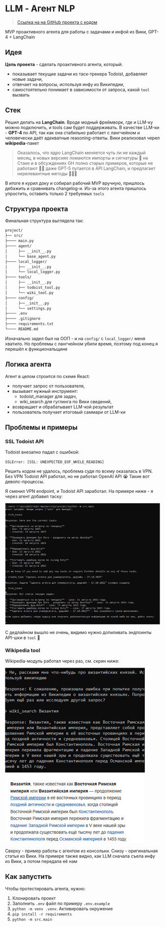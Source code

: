 # LLM - Агент NLP

> [Ссылка на на GitHub проекта с кодом]()

MVP проактивного агента для работы с задачами и инфой из Вики, GPT-4 + LangChain

## Идея

**Цель проекта** - сделать проактивного агента, который:

- показывает текущие задачи из таск-трекера Todoist, добавляет новые задачи,
- отвечает на вопросы, используя инфу из Википедии,
- самостоятельно понимает в зависимости от запроса, какой `tool` вызвать

## Стек

Решил делать на **LangChain**. Вроде модный фреймворк, где и LLM-ку можно подключить, и tools сам будет поддерживать. В качестве LLM-ки - **GPT-4** по API, так как она стабильно работает с лангчейном и человечески даёт адекватные reasoning-ответы. Вики реализовал черел **wikipedia**-пакет

> Оказалось, что ядро LangChain меняется чуть ли не каждый месяц, в новых версиях ломаются импорты и сигнатуры 🙁 на Стаке и в обсуждениях GH полно старых примеров, которые не работают 🙁🙁 даже GPT-5 путается в API LangChain, и предлагает нерелевантные методы 🙁🙁🙁

В итоге я курил доку и собирал рабочий MVP вручную, пришлось дебажить и сравнивать changelog-и. Из-за этого агента пришлось упростить, оставить только 2 требуемых `tools`

## Структура проекта

Финальная структура выглядела так:

```markdown
project/
├── src/
├──── main.py
├──── agent/
│     ├── __init__.py
│     └── base_agent.py
├──── local_logger/
│     ├── __init__.py
│     └── local_logger.py
├──── tools/
│     ├── __init__.py
│     ├── todoist_tool.py
│     └── wiki_tool.py
├──── config/
│     ├──__init__.py
│     └── settings.py
├──── .env
├──── .gitignore
├──── requirements.txt
└──── README.md
```

Изначально задел был на ООП - и на `config/` с `local_logger/` меня хватило. Но проблемы с лангчейном убили время, поэтому под конец я перешёл к функциональщине

## Логика агента

Агент в целом строится по схеме React:

- получает запрос от пользователя,
- вызывает нужный инструмент:
  - todoist_manager для задач,
  - wiki_search для гуглинга по Вики сведений,
- возвращает и обрабатывает LLM-кой результат
- пользователь получает итоговый саммари от LLM-ки

## Проблемы и примеры

### SSL Todoist API

Todoist внезапно падал с ошибкой:

`SSLError: [SSL: UNEXPECTED_EOF_WHILE_READING]`

Решить кодом не удалось, проблема судя по всему оказалась в VPN. Без VPN Todoist API работал, но не работал OpenAI API 😭 Такие вот девопс-процессы.

Я сменил VPN endpoint, и Todoist API заработал. На примере ниже - я через агент добавил таску:

![Скрин Todoist](img/02.png)

С дедлайном вышло не очень, видимо нужно допиливать эндпоинты API-шки в `tool` 🤔

### Wikipedia tool

Wikipedia-модуль работал через раз, см. скрин ниже:

![Скрин Вики](img/01.png)

Сверху - пример работы с агентом из консольки. Снизу - оригинальная статья из Вики. На примере также видно, как LLM сначала съела инфу из Вики, а потом передала её нам

## Как запустить

Чтобы протестировать агента, нужно:

1. Клонировать проект
2. Заполнить `.env` файл по примеру `.env.example`
3. `python -m venv .venv`. Активировать окружение
4. `pip install -r requirements`
5. `python -m src.main`
